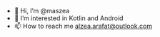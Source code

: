 - 👋 Hi, I’m @maszea
- 👀 I’m interested in Kotlin and Android
- 📫 How to reach me alzea.arafat@outlook.com

<!---
maszea/maszea is a ✨ special ✨ repository because its `README.md` (this file) appears on your GitHub profile.
You can click the Preview link to take a look at your changes.
--->
